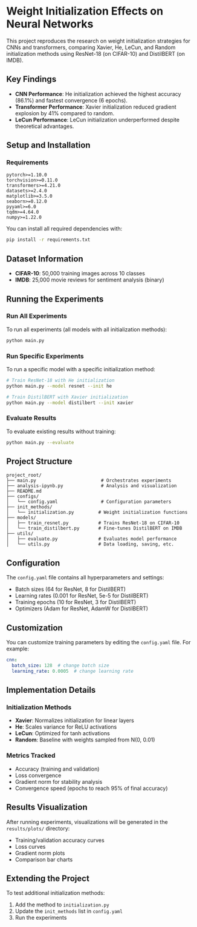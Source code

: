 # Weight Initialization Effects on Neural Networks

This project reproduces the research on weight initialization strategies for CNNs and transformers, comparing Xavier, He, LeCun, and Random initialization methods using ResNet-18 (on CIFAR-10) and DistilBERT (on IMDB).

## Key Findings

- **CNN Performance**: He initialization achieved the highest accuracy (86.1%) and fastest convergence (6 epochs).
- **Transformer Performance**: Xavier initialization reduced gradient explosion by 41% compared to random.
- **LeCun Performance**: LeCun initialization underperformed despite theoretical advantages.

## Setup and Installation

### Requirements

```
pytorch>=1.10.0
torchvision>=0.11.0
transformers>=4.21.0
datasets>=2.4.0
matplotlib>=3.5.0
seaborn>=0.12.0
pyyaml>=6.0
tqdm>=4.64.0
numpy>=1.22.0
```

You can install all required dependencies with:

```bash
pip install -r requirements.txt
```

## Dataset Information

- **CIFAR-10**: 50,000 training images across 10 classes
- **IMDB**: 25,000 movie reviews for sentiment analysis (binary)

## Running the Experiments

### Run All Experiments

To run all experiments (all models with all initialization methods):

```bash
python main.py
```

### Run Specific Experiments

To run a specific model with a specific initialization method:

```bash
# Train ResNet-18 with He initialization
python main.py --model resnet --init he

# Train DistilBERT with Xavier initialization
python main.py --model distilbert --init xavier
```

### Evaluate Results

To evaluate existing results without training:

```bash
python main.py --evaluate
```

## Project Structure

```
project_root/
├── main.py                        # Orchestrates experiments
├── analysis-ipynb.py              # Analysis and visualization
├── README.md
├── configs/
│   └── config.yaml                # Configuration parameters
├── init_methods/
│   └── initialization.py         # Weight initialization functions
├── models/
│   ├── train_resnet.py           # Trains ResNet-18 on CIFAR-10
│   └── train_distilbert.py       # Fine-tunes DistilBERT on IMDB
├── utils/
│   ├── evaluate.py               # Evaluates model performance
│   └── utils.py                  # Data loading, saving, etc.

```

## Configuration

The `config.yaml` file contains all hyperparameters and settings:

- Batch sizes (64 for ResNet, 8 for DistilBERT)
- Learning rates (0.001 for ResNet, 5e-5 for DistilBERT)
- Training epochs (10 for ResNet, 3 for DistilBERT)
- Optimizers (Adam for ResNet, AdamW for DistilBERT)

## Customization

You can customize training parameters by editing the `config.yaml` file. For example:

```yaml
cnn:
  batch_size: 128  # change batch size
  learning_rate: 0.0005  # change learning rate
```

## Implementation Details

### Initialization Methods

- **Xavier**: Normalizes initialization for linear layers
- **He**: Scales variance for ReLU activations
- **LeCun**: Optimized for tanh activations
- **Random**: Baseline with weights sampled from N(0, 0.01)

### Metrics Tracked

- Accuracy (training and validation)
- Loss convergence
- Gradient norm for stability analysis
- Convergence speed (epochs to reach 95% of final accuracy)

## Results Visualization

After running experiments, visualizations will be generated in the `results/plots/` directory:

- Training/validation accuracy curves
- Loss curves
- Gradient norm plots
- Comparison bar charts

## Extending the Project

To test additional initialization methods:

1. Add the method to `initialization.py`
2. Update the `init_methods` list in `config.yaml`
3. Run the experiments

